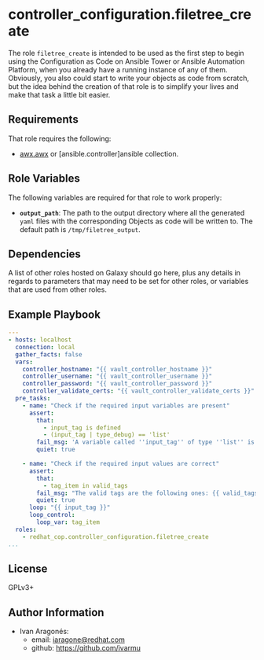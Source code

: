 controller_configuration.filetree_create
=========

The role `filetree_create` is intended to be used as the first step to begin using the Configuration as Code on Ansible Tower or Ansible Automation Platform, when you already have a running instance of any of them. Obviously, you also could start to write your objects as code from scratch, but the idea behind the creation of that role is to simplify your lives and make that task a little bit easier.

Requirements
------------

That role requires the following:

- [awx.awx](https://docs.ansible.com/ansible/latest/collections/awx/awx/index.html) or [ansible.controller]ansible collection.

Role Variables
--------------

The following variables are required for that role to work properly:

- **`output_path`**: The path to the output directory where all the generated `yaml` files with the corresponding Objects as code will be written to. The default path is `/tmp/filetree_output`.

Dependencies
------------

A list of other roles hosted on Galaxy should go here, plus any details in regards to parameters that may need to be set for other roles, or variables that are used from other roles.

Example Playbook
----------------

```yaml
---
- hosts: localhost
  connection: local
  gather_facts: false
  vars:
    controller_hostname: "{{ vault_controller_hostname }}"
    controller_username: "{{ vault_controller_username }}"
    controller_password: "{{ vault_controller_password }}"
    controller_validate_certs: "{{ vault_controller_validate_certs }}"
  pre_tasks:
    - name: "Check if the required input variables are present"
      assert:
        that:
          - input_tag is defined
          - (input_tag | type_debug) == 'list'
        fail_msg: 'A variable called ''input_tag'' of type ''list'' is needed: -e ''{input_tag: [organizations, projects]}'''
        quiet: true

    - name: "Check if the required input values are correct"
      assert:
        that:
          - tag_item in valid_tags
        fail_msg: "The valid tags are the following ones: {{ valid_tags | join(', ') }}"
        quiet: true
      loop: "{{ input_tag }}"
      loop_control:
        loop_var: tag_item
  roles:
    - redhat_cop.controller_configuration.filetree_create
...
```

License
-------

GPLv3+

Author Information
------------------

- Ivan Aragonés:
  - email: <iaragone@redhat.com>
  - github: https://github.com/ivarmu
